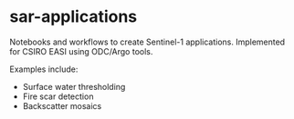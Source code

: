 # sar-applications
Notebooks and workflows to create Sentinel-1 applications.
Implemented for CSIRO EASI using ODC/Argo tools.

Examples include:
- Surface water thresholding
- Fire scar detection
- Backscatter mosaics
